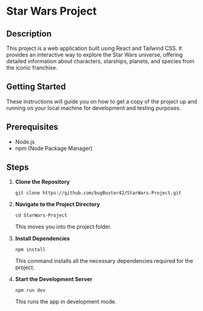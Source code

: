 # Star Wars Project

## Description
This project is a web application built using React and Tailwind CSS. It provides an interactive way to explore the Star Wars universe, offering detailed information about characters, starships, planets, and species from the iconic franchise.

## Getting Started

These instructions will guide you on how to get a copy of the project up and running on your local machine for development and testing purposes.

## Prerequisites

- Node.js
- npm (Node Package Manager)

## Steps

1. **Clone the Repository**
    ```
    git clone https://github.com/bugBuster42/StarWars-Project.git
    ```

2. **Navigate to the Project Directory**
   
    ```
   cd StarWars-Project
    ```

    This moves you into the project folder. 

4. **Install Dependencies**
   
    ```
   npm install
    ```

    This command installs all the necessary dependencies required for the project.

6. **Start the Development Server**
   
    ```
   npm run dev
    ```

    This runs the app in development mode.
